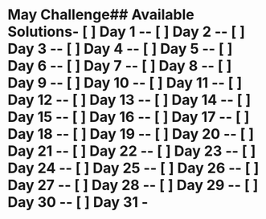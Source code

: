 # May Challenge## Available Solutions- [ ] Day 1 -- [ ] Day 2 -- [ ] Day 3 -- [ ] Day 4 -- [ ] Day 5 -- [ ] Day 6 -- [ ] Day 7 -- [ ] Day 8 -- [ ] Day 9 -- [ ] Day 10 -- [ ] Day 11 -- [ ] Day 12 -- [ ] Day 13 -- [ ] Day 14 -- [ ] Day 15 -- [ ] Day 16 -- [ ] Day 17 -- [ ] Day 18 -- [ ] Day 19 -- [ ] Day 20 -- [ ] Day 21 -- [ ] Day 22 -- [ ] Day 23 -- [ ] Day 24 -- [ ] Day 25 -- [ ] Day 26 -- [ ] Day 27 -- [ ] Day 28 -- [ ] Day 29 -- [ ] Day 30 -- [ ] Day 31 -